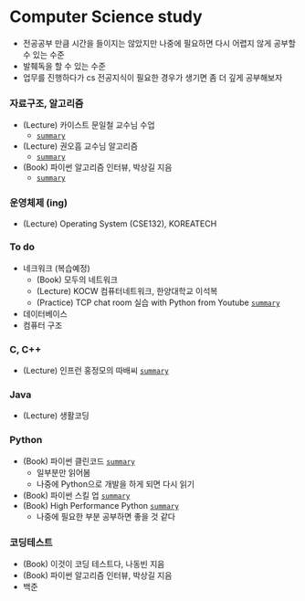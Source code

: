 # Computer Science study
- 전공공부 만큼 시간을 들이지는 않았지만 나중에 필요하면 다시 어렵지 않게 공부할 수 있는 수준
- 발췌독을 할 수 있는 수준
- 업무를 진행하다가 cs 전공지식이 필요한 경우가 생기면 좀 더 깊게 공부해보자

### 자료구조, 알고리즘
- (Lecture) 카이스트 문일철 교수님 수업
  - [`summary`](./[Data%20Structure]%20KAIST%20Mooc)
- (Lecture) 권오흠 교수님 알고리즘
  - [`summary`](https://minsoo9506.github.io/categories/%EC%95%8C%EA%B3%A0%EB%A6%AC%EC%A6%98/)
- (Book) 파이썬 알고리즘 인터뷰, 박상길 지음
  - [`summary`](https://minsoo9506.github.io/categories/%EC%9E%90%EB%A3%8C%EA%B5%AC%EC%A1%B0/)

### 운영체제 (ing)
- (Lecture) Operating System (CSE132), KOREATECH

### To do
- 네크워크 (복습예정)
  - (Book) 모두의 네트워크
  - (Lecture) KOCW 컴퓨터네트워크, 한양대학교 이석복
  - (Practice) TCP chat room 실습 with Python from Youtube [`summary`](./[Python]%20python%20skill%20up)
- 데이터베이스
- 컴퓨터 구조

### C, C++
- (Lecture) 인프런 홍정모의 따배씨 [`summary`](https://github.com/minsoo9506/c-and-cpp)

### Java
- (Lecture) 생활코딩

### Python
- (Book) 파이썬 클린코드 [`summary`](./[Python]%20clean%20code)
  - 일부분만 읽어봄
  - 나중에 Python으로 개발을 하게 되면 다시 읽기 
- (Book) 파이썬 스킬 업 [`summary`](./[Python]%20python%20skill%20up)
- (Book) High Performance Python [`summary`](./[Python]%20High%20Performance%20Python)
  - 나중에 필요한 부분 공부하면 좋을 것 같다

### 코딩테스트
- (Book) 이것이 코딩 테스트다, 나동빈 지음 
- (Book) 파이썬 알고리즘 인터뷰, 박상길 지음
- 백준